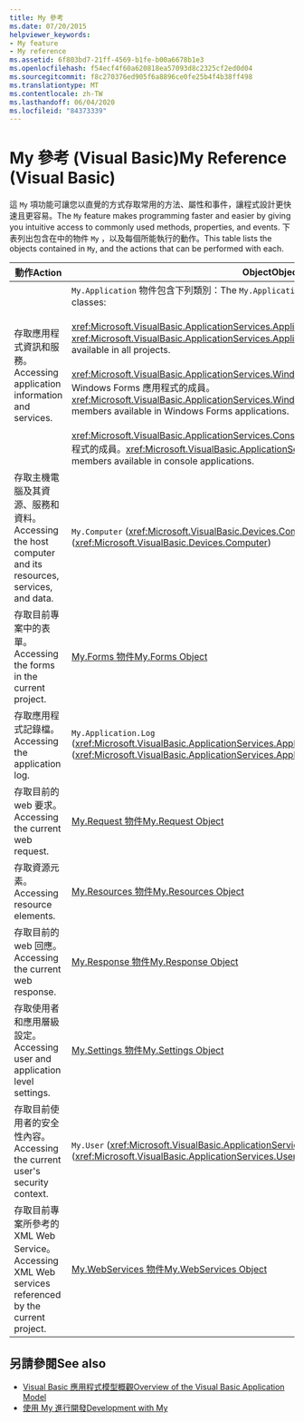 ```yaml
---
title: My 參考
ms.date: 07/20/2015
helpviewer_keywords:
- My feature
- My reference
ms.assetid: 6f803bd7-21ff-4569-b1fe-b00a6678b1e3
ms.openlocfilehash: f54ecf4f60a620818ea57093d8c2325cf2ed0d04
ms.sourcegitcommit: f8c270376ed905f6a8896ce0fe25b4f4b38ff498
ms.translationtype: MT
ms.contentlocale: zh-TW
ms.lasthandoff: 06/04/2020
ms.locfileid: "84373339"
---
```

# <a name="my-reference-visual-basic"></a><span data-ttu-id="304d2-102">My 參考 (Visual Basic)</span><span class="sxs-lookup"><span data-stu-id="304d2-102">My Reference (Visual Basic)</span></span>
<span data-ttu-id="304d2-103">這 `My` 項功能可讓您以直覺的方式存取常用的方法、屬性和事件，讓程式設計更快速且更容易。</span><span class="sxs-lookup"><span data-stu-id="304d2-103">The `My` feature makes programming faster and easier by giving you intuitive access to commonly used methods, properties, and events.</span></span> <span data-ttu-id="304d2-104">下表列出包含在中的物件 `My` ，以及每個所能執行的動作。</span><span class="sxs-lookup"><span data-stu-id="304d2-104">This table lists the objects contained in `My`, and the actions that can be performed with each.</span></span>  
  
|<span data-ttu-id="304d2-105">**動作**</span><span class="sxs-lookup"><span data-stu-id="304d2-105">**Action**</span></span>|<span data-ttu-id="304d2-106">**Object**</span><span class="sxs-lookup"><span data-stu-id="304d2-106">**Object**</span></span>|  
|----------------|----------------|  
|<span data-ttu-id="304d2-107">存取應用程式資訊和服務。</span><span class="sxs-lookup"><span data-stu-id="304d2-107">Accessing application information and services.</span></span>|<span data-ttu-id="304d2-108">`My.Application` 物件包含下列類別：</span><span class="sxs-lookup"><span data-stu-id="304d2-108">The `My.Application` object consists of the following classes:</span></span><br /><br /> <span data-ttu-id="304d2-109"><xref:Microsoft.VisualBasic.ApplicationServices.ApplicationBase> 提供適用於所有專案的成員。</span><span class="sxs-lookup"><span data-stu-id="304d2-109"><xref:Microsoft.VisualBasic.ApplicationServices.ApplicationBase> provides members that are available in all projects.</span></span><br /><br /> <span data-ttu-id="304d2-110"><xref:Microsoft.VisualBasic.ApplicationServices.WindowsFormsApplicationBase> 提供適用於 Windows Forms 應用程式的成員。</span><span class="sxs-lookup"><span data-stu-id="304d2-110"><xref:Microsoft.VisualBasic.ApplicationServices.WindowsFormsApplicationBase> provides members available in Windows Forms applications.</span></span><br /><br /> <span data-ttu-id="304d2-111"><xref:Microsoft.VisualBasic.ApplicationServices.ConsoleApplicationBase> 提供適用於主控台應用程式的成員。</span><span class="sxs-lookup"><span data-stu-id="304d2-111"><xref:Microsoft.VisualBasic.ApplicationServices.ConsoleApplicationBase> provides members available in console applications.</span></span>|  
|<span data-ttu-id="304d2-112">存取主機電腦及其資源、服務和資料。</span><span class="sxs-lookup"><span data-stu-id="304d2-112">Accessing the host computer and its resources, services, and data.</span></span>|<span data-ttu-id="304d2-113">`My.Computer` (<xref:Microsoft.VisualBasic.Devices.Computer>)</span><span class="sxs-lookup"><span data-stu-id="304d2-113">`My.Computer` (<xref:Microsoft.VisualBasic.Devices.Computer>)</span></span>|  
|<span data-ttu-id="304d2-114">存取目前專案中的表單。</span><span class="sxs-lookup"><span data-stu-id="304d2-114">Accessing the forms in the current project.</span></span>|[<span data-ttu-id="304d2-115">My.Forms 物件</span><span class="sxs-lookup"><span data-stu-id="304d2-115">My.Forms Object</span></span>](../objects/my-forms-object.md)|  
|<span data-ttu-id="304d2-116">存取應用程式記錄檔。</span><span class="sxs-lookup"><span data-stu-id="304d2-116">Accessing the application log.</span></span>|<span data-ttu-id="304d2-117">`My.Application.Log` (<xref:Microsoft.VisualBasic.ApplicationServices.ApplicationBase.Log%2A>)</span><span class="sxs-lookup"><span data-stu-id="304d2-117">`My.Application.Log` (<xref:Microsoft.VisualBasic.ApplicationServices.ApplicationBase.Log%2A>)</span></span>|  
|<span data-ttu-id="304d2-118">存取目前的 web 要求。</span><span class="sxs-lookup"><span data-stu-id="304d2-118">Accessing the current web request.</span></span>|[<span data-ttu-id="304d2-119">My.Request 物件</span><span class="sxs-lookup"><span data-stu-id="304d2-119">My.Request Object</span></span>](../objects/my-request-object.md)|  
|<span data-ttu-id="304d2-120">存取資源元素。</span><span class="sxs-lookup"><span data-stu-id="304d2-120">Accessing resource elements.</span></span>|[<span data-ttu-id="304d2-121">My.Resources 物件</span><span class="sxs-lookup"><span data-stu-id="304d2-121">My.Resources Object</span></span>](../objects/my-resources-object.md)|  
|<span data-ttu-id="304d2-122">存取目前的 web 回應。</span><span class="sxs-lookup"><span data-stu-id="304d2-122">Accessing the current web response.</span></span>|[<span data-ttu-id="304d2-123">My.Response 物件</span><span class="sxs-lookup"><span data-stu-id="304d2-123">My.Response Object</span></span>](../objects/my-response-object.md)|  
|<span data-ttu-id="304d2-124">存取使用者和應用層級設定。</span><span class="sxs-lookup"><span data-stu-id="304d2-124">Accessing user and application level settings.</span></span>|[<span data-ttu-id="304d2-125">My.Settings 物件</span><span class="sxs-lookup"><span data-stu-id="304d2-125">My.Settings Object</span></span>](../objects/my-settings-object.md)|  
|<span data-ttu-id="304d2-126">存取目前使用者的安全性內容。</span><span class="sxs-lookup"><span data-stu-id="304d2-126">Accessing the current user's security context.</span></span>|<span data-ttu-id="304d2-127">`My.User` (<xref:Microsoft.VisualBasic.ApplicationServices.User>)</span><span class="sxs-lookup"><span data-stu-id="304d2-127">`My.User` (<xref:Microsoft.VisualBasic.ApplicationServices.User>)</span></span>|  
|<span data-ttu-id="304d2-128">存取目前專案所參考的 XML Web Service。</span><span class="sxs-lookup"><span data-stu-id="304d2-128">Accessing XML Web services referenced by the current project.</span></span>|[<span data-ttu-id="304d2-129">My.WebServices 物件</span><span class="sxs-lookup"><span data-stu-id="304d2-129">My.WebServices Object</span></span>](../objects/my-webservices-object.md)|  
  
## <a name="see-also"></a><span data-ttu-id="304d2-130">另請參閱</span><span class="sxs-lookup"><span data-stu-id="304d2-130">See also</span></span>

- [<span data-ttu-id="304d2-131">Visual Basic 應用程式模型概觀</span><span class="sxs-lookup"><span data-stu-id="304d2-131">Overview of the Visual Basic Application Model</span></span>](../../developing-apps/development-with-my/overview-of-the-visual-basic-application-model.md)
- [<span data-ttu-id="304d2-132">使用 My 進行開發</span><span class="sxs-lookup"><span data-stu-id="304d2-132">Development with My</span></span>](../../developing-apps/development-with-my/index.md)
